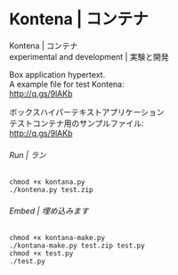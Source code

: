 # Kontena | コンテナ
Kontena | コンテナ  
experimental and development | 実験と開発

Box application hypertext.  
A example file for test Kontena:  
http://q.gs/9lAKb

ボックスハイパーテキストアプリケーション  
テストコンテナ用のサンプルファイル:  
http://q.gs/9lAKb


###### Run | ラン
```
chmod +x kontana.py
./kontena.py test.zip
```

###### Embed | 埋め込みます
```
chmod +x kontana-make.py
./kontana-make.py test.zip test.py
chmod +x test.py
./test.py
```
